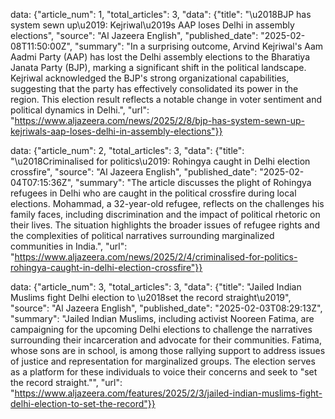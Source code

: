 data: {"article_num": 1, "total_articles": 3, "data": {"title": "\u2018BJP has system sewn up\u2019: Kejriwal\u2019s AAP loses Delhi in assembly elections", "source": "Al Jazeera English", "published_date": "2025-02-08T11:50:00Z", "summary": "In a surprising outcome, Arvind Kejriwal's Aam Aadmi Party (AAP) has lost the Delhi assembly elections to the Bharatiya Janata Party (BJP), marking a significant shift in the political landscape. Kejriwal acknowledged the BJP's strong organizational capabilities, suggesting that the party has effectively consolidated its power in the region. This election result reflects a notable change in voter sentiment and political dynamics in Delhi.", "url": "https://www.aljazeera.com/news/2025/2/8/bjp-has-system-sewn-up-kejriwals-aap-loses-delhi-in-assembly-elections"}}

data: {"article_num": 2, "total_articles": 3, "data": {"title": "\u2018Criminalised for politics\u2019: Rohingya caught in Delhi election crossfire", "source": "Al Jazeera English", "published_date": "2025-02-04T07:15:36Z", "summary": "The article discusses the plight of Rohingya refugees in Delhi who are caught in the political crossfire during local elections. Mohammad, a 32-year-old refugee, reflects on the challenges his family faces, including discrimination and the impact of political rhetoric on their lives. The situation highlights the broader issues of refugee rights and the complexities of political narratives surrounding marginalized communities in India.", "url": "https://www.aljazeera.com/news/2025/2/4/criminalised-for-politics-rohingya-caught-in-delhi-election-crossfire"}}

data: {"article_num": 3, "total_articles": 3, "data": {"title": "Jailed Indian Muslims fight Delhi election to \u2018set the record straight\u2019", "source": "Al Jazeera English", "published_date": "2025-02-03T08:29:13Z", "summary": "Jailed Indian Muslims, including activist Nooreen Fatima, are campaigning for the upcoming Delhi elections to challenge the narratives surrounding their incarceration and advocate for their communities. Fatima, whose sons are in school, is among those rallying support to address issues of justice and representation for marginalized groups. The election serves as a platform for these individuals to voice their concerns and seek to \"set the record straight.\"", "url": "https://www.aljazeera.com/features/2025/2/3/jailed-indian-muslims-fight-delhi-election-to-set-the-record"}}
